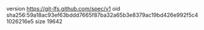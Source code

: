 version https://git-lfs.github.com/spec/v1
oid sha256:59a18ac93ef63bddd7665f87ba32a65b3e8379ac19bd426e992f5c41026216e5
size 19642
